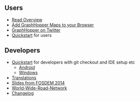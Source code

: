 Users
---------------
 * [Read Overview](http://graphhopper.com/#overview)
 * [Add GraphHopper Maps to your Browser](./web/open-search.md)
 * [GraphHopper on Twitter](https://twitter.com/graphhopp)
 * [Quickstart](./web/quickstart.md) for users

Developers
--------------- 
 * [Quickstart](./core/quickstart-from-source.md) for developers with git checkout and IDE setup etc
   * [Android](./android/index.md)
   * [Windows](./core/windows-setup.md)
 * [Translations](./core/translations.md)
 * [Slides from FOSDEM 2014](http://graphhopper.com/public/slides/)
 * [World-Wide-Road-Network](./core/world-wide.md)
 * [Changelog](https://github.com/graphhopper/graphhopper/blob/master/core/files/changelog.txt)

